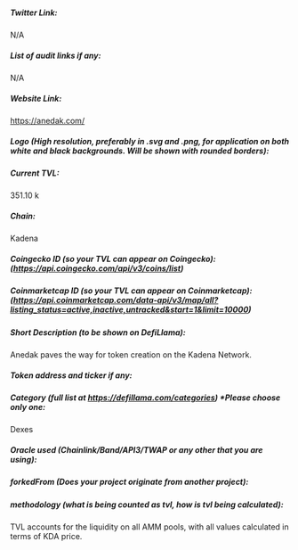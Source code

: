 ##### Twitter Link:

N/A

##### List of audit links if any:

N/A

##### Website Link:

https://anedak.com/

##### Logo (High resolution, preferably in .svg and .png, for application on both white and black backgrounds. Will be shown with rounded borders):



##### Current TVL:

351.10 k

##### Chain:

Kadena

##### Coingecko ID (so your TVL can appear on Coingecko): (https://api.coingecko.com/api/v3/coins/list)


##### Coinmarketcap ID (so your TVL can appear on Coinmarketcap): (https://api.coinmarketcap.com/data-api/v3/map/all?listing_status=active,inactive,untracked&start=1&limit=10000)


##### Short Description (to be shown on DefiLlama):

Anedak paves the way for token creation on the Kadena Network.

##### Token address and ticker if any:

##### Category (full list at https://defillama.com/categories) *Please choose only one:

Dexes

##### Oracle used (Chainlink/Band/API3/TWAP or any other that you are using):


##### forkedFrom (Does your project originate from another project):


##### methodology (what is being counted as tvl, how is tvl being calculated):

TVL accounts for the liquidity on all AMM pools, with all values calculated in terms of KDA price.